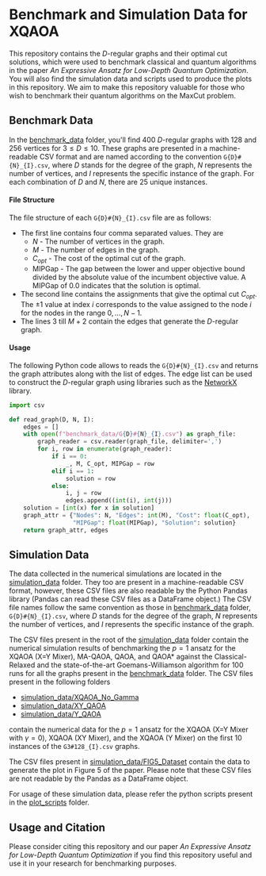 # Benchmark and Simulation Data for XQAOA

This repository contains the $D$-regular graphs and their optimal cut solutions, which were used to benchmark classical and quantum algorithms in the paper *An Expressive Ansatz for Low-Depth Quantum Optimization*. You will also find the simulation data and scripts used to produce the plots in this repository. We aim to make this repository valuable for those who wish to benchmark their quantum algorithms on the MaxCut problem.

##  Benchmark Data

In the [benchmark_data](benchmark_data) folder, you'll find $400$ $D$-regular graphs with $128$ and $256$ vertices for $3 \leq D \leq 10$. These graphs are presented in a machine-readable CSV format and are named according to the convention `G{D}#{N}_{I}.csv`, where $D$ stands for the degree of the graph, $N$ represents the number of vertices, and $I$ represents the specific instance of the graph. For each combination of $D$ and $N$, there are $25$ unique instances.

#### File Structure

The file structure of each  `G{D}#{N}_{I}.csv` file are as follows:
- The first line contains four comma separated values. They are
	- $N$ - The number of vertices in the graph.
	- $M$ - The number of edges in the graph.
	- $C_{opt}$ - The cost of the optimal cut of the graph.
	- MIPGap - The gap between the lower and upper objective bound divided by the absolute value of the incumbent objective value. A MIPGap of $0.0$ indicates that the solution is optimal.
- The second line contains the assignments that give the optimal cut  $C_{opt}$. The $\pm 1$ value at index $i$ corresponds to the value assigned to the node $i$ for the nodes in the range $0, \dots, N-1$.
- The lines $3$ till $M+2$ contain the edges that generate the $D$-regular graph.

#### Usage
The following Python code allows to reads the `G{D}#{N}_{I}.csv` and returns the graph attributes along with the list of edges. The edge list can be used to construct the $D$-regular graph using libraries such as the [NetworkX](https://networkx.org/) library.
```python
import csv

def read_graph(D, N, I):
    edges = []
    with open(f"benchmark_data/G{D}#{N}_{I}.csv") as graph_file:
        graph_reader = csv.reader(graph_file, delimiter=',')
        for i, row in enumerate(graph_reader):
            if i == 0:
                _, M, C_opt, MIPGap = row
            elif i == 1:
                solution = row
            else:
                i, j = row
                edges.append((int(i), int(j)))
    solution = [int(x) for x in solution]
    graph_attr = {"Nodes": N, "Edges": int(M), "Cost": float(C_opt),
                  "MIPGap": float(MIPGap), "Solution": solution}
    return graph_attr, edges
```

## Simulation Data

The data collected in the numerical simulations are located in the [simulation_data](simulation_data) folder. They too are present in a machine-readable CSV format, however, these CSV files are also readable by the Python Pandas library (Pandas can read these CSV files as a DataFrame object.) The CSV file names follow the same convention as those in [benchmark_data](benchmark_data) folder,  `G{D}#{N}_{I}.csv`, where $D$ stands for the degree of the graph, $N$ represents the number of vertices, and $I$ represents the specific instance of the graph.

The CSV files present in the root of the [simulation_data](simulation_data) folder contain the numerical simulation results of benchmarking the $p = 1$ ansatz for the XQAOA (X=Y Mixer), MA-QAOA, QAOA, and QAOA* against the Classical-Relaxed and the state-of-the-art Goemans-Williamson algorithm for $100$ runs for all the graphs present in the [benchmark_data](benchmark_data) folder. The CSV files present in the following folders
- [simulation_data/XQAOA_No_Gamma](simulation_data/XQAOA_No_Gamma)
- [simulation_data/XY_QAOA](simulation_data/XY_QAOA)
- [simulation_data/Y_QAOA](simulation_data/Y_QAOA)

 contain the numerical data for the $p = 1$ ansatz for the XQAOA (X=Y Mixer with $\gamma = 0$), XQAOA (XY Mixer), and the XQAOA (Y Mixer) on the first $10$ instances of the `G3#128_{I}.csv` graphs.

The CSV files present in [simulation_data/FIG5_Dataset](simulation_data/FIG5_Dataset) contain the data to generate the plot in Figure 5 of the paper. Please note that these CSV files are not readable by the Pandas as a DataFrame object.

For usage of these simulation data, please refer the python scripts present in the [plot_scripts](plot_scripts) folder.

## Usage and Citation

Please consider citing this repository and our paper *An Expressive Ansatz for Low-Depth Quantum Optimization* if you find this repository useful and use it in your research for benchmarking purposes.
